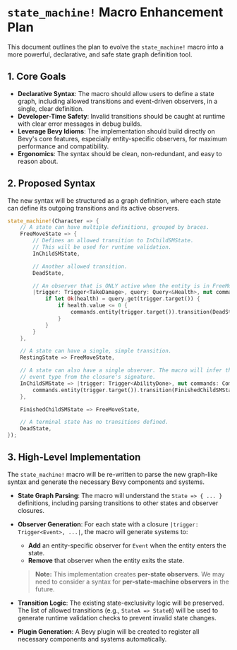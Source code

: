 # `state_machine!` Macro Enhancement Plan

This document outlines the plan to evolve the `state_machine!` macro into a more powerful, declarative, and safe state graph definition tool.

## 1. Core Goals

- **Declarative Syntax**: The macro should allow users to define a state graph, including allowed transitions and event-driven observers, in a single, clear definition.
- **Developer-Time Safety**: Invalid transitions should be caught at runtime with clear error messages in debug builds.
- **Leverage Bevy Idioms**: The implementation should build directly on Bevy's core features, especially entity-specific observers, for maximum performance and compatibility.
- **Ergonomics**: The syntax should be clean, non-redundant, and easy to reason about.

## 2. Proposed Syntax

The new syntax will be structured as a graph definition, where each state can define its outgoing transitions and its active observers.

```rust
state_machine!(Character => {
    // A state can have multiple definitions, grouped by braces.
    FreeMoveState => {
        // Defines an allowed transition to InChildSMState.
        // This will be used for runtime validation.
        InChildSMState,

        // Another allowed transition.
        DeadState,

        // An observer that is ONLY active when the entity is in FreeMoveState.
        |trigger: Trigger<TakeDamage>, query: Query<&Health>, mut commands: Commands| {
            if let Ok(health) = query.get(trigger.target()) {
                if health.value <= 0 {
                    commands.entity(trigger.target()).transition(DeadState);
                }
            }
        }
    },

    // A state can have a single, simple transition.
    RestingState => FreeMoveState,

    // A state can also have a single observer. The macro will infer the
    // event type from the closure's signature.
    InChildSMState => |trigger: Trigger<AbilityDone>, mut commands: Commands| {
        commands.entity(trigger.target()).transition(FinishedChildSMState);
    },

    FinishedChildSMState => FreeMoveState,

    // A terminal state has no transitions defined.
    DeadState,
});
```

## 3. High-Level Implementation

The `state_machine!` macro will be re-written to parse the new graph-like syntax and generate the necessary Bevy components and systems.

- **State Graph Parsing**: The macro will understand the `State => { ... }` definitions, including parsing transitions to other states and observer closures.

- **Observer Generation**: For each state with a closure `|trigger: Trigger<Event>, ...|`, the macro will generate systems to:
    - **Add** an entity-specific observer for `Event` when the entity enters the state.
    - **Remove** that observer when the entity exits the state.
    > **Note:** This implementation creates **per-state observers**. We may need to consider a syntax for **per-state-machine observers** in the future.

- **Transition Logic**: The existing state-exclusivity logic will be preserved. The list of allowed transitions (e.g., `StateA => StateB`) will be used to generate runtime validation checks to prevent invalid state changes.

- **Plugin Generation**: A Bevy plugin will be created to register all necessary components and systems automatically.

